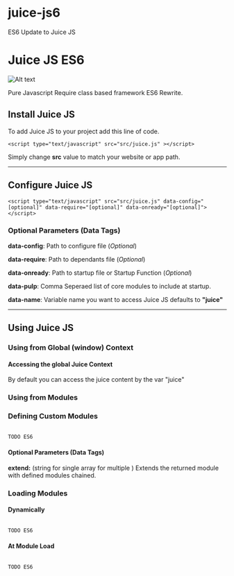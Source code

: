 # juice-js6
ES6 Update to Juice JS
# Juice JS ES6

![Alt text](https://raw.githubusercontent.com/chriskirby81/juice-js/master/brand/logo-med.png "")

Pure Javascript Require class based framework ES6 Rewrite.

## Install Juice JS

To add Juice JS to your project add this line of code.

```<script type="text/javascript" src="src/juice.js" ></script>```

  Simply change **src** value to match your website or app path.
  
  ***
  

## Configure Juice JS

```<script type="text/javascript" src="src/juice.js" data-config="[optional]" data-require="[optional]" data-onready="[optional]"></script>```

### Optional Parameters (Data Tags)

  **data-config**: Path to configure file (*Optional*)
  
  **data-require**: Path to dependants file (*Optional*)
  
  **data-onready**: Path to startup file or Startup Function (*Optional*)
  
  **data-pulp**: Comma Seperaed list of core modules to include at startup.
  
  **data-name**: Variable name you want to access Juice JS defaults to **"juice"**
  ***

## Using Juice JS

### Using from Global (window) Context

#### Accessing the global Juice Context
  By default you can access the juice content by the var "juice"

### Using from Modules

### Defining Custom Modules

```javascript

TODO ES6

```

#### Optional Parameters (Data Tags)

**extend:** (string for single array for multiple ) Extends the returned module with defined modules chained.

### Loading Modules

#### Dynamically

```javascript

TODO ES6

```

#### At Module Load

```javascript 

TODO ES6

```

